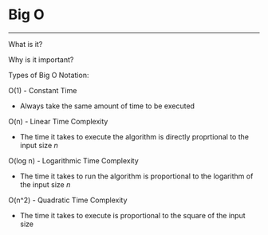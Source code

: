 # Big O
--------
What is it?

Why is it important?

Types of Big O Notation:

O(1) - Constant Time
- Always take the same amount of time to be executed

O(n) - Linear Time Complexity
- The time it takes to execute the algorithm is directly proprtional to the input size *n*

O(log n) - Logarithmic Time Complexity
- The time it takes to run the algorithm is proportional to the logarithm of the input size *n*

O(n^2) - Quadratic Time Complexity
- The time it takes to execute is proportional to the square of the input size
